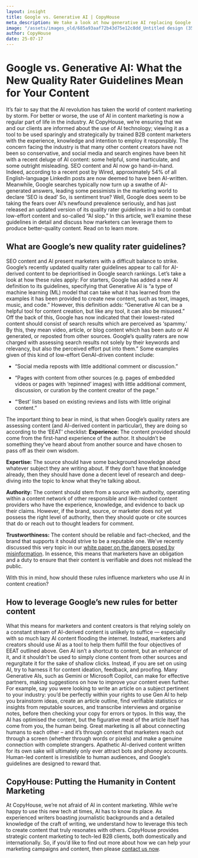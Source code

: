 ```yaml
---
layout: insight
title: Google vs. Generative AI | CopyHouse
meta_description: We take a look at how generative AI replacing Google searches affects SEO-driven content marketing, as well as Google’s new quality rating guidelines. 
image: "/assets/images_old/685a93aaf72b43d75e12c8dd_Untitled design (35).png"
author: CopyHouse
date: 25-07-17
---
```


# Google vs. Generative AI: What the New Quality Rater Guidelines Mean for Your Content

It’s fair to say that the AI revolution has taken the world of content marketing by storm. For better or worse, the use of AI in content marketing is now a regular part of life in the industry. 
At CopyHouse, we’re ensuring that we and our clients are informed about the use of AI technology; viewing it as a tool to be used sparingly and strategically by trained B2B content marketers with the experience, knowledge and intention to employ it responsibly. 
The concern facing the industry is that many other content creators have not been so conservative, and social media and search engines have been hit with a recent deluge of AI content: some helpful, some inarticulate, and some outright misleading. SEO content and AI now go hand-in-hand. Indeed, according to a recent post by Wired, approximately 54% of all English-language LinkedIn posts are now deemed to have been AI-written. Meanwhile, Google searches typically now turn up a swathe of AI-generated answers, leading some pessimists in the marketing world to declare ‘SEO is dead’
So, is sentiment true? Well, Google does seem to be taking the fears over AI’s newfound prevalence seriously, and has just released an updated version of its quality rater guidelines in a bid to combat low-effort content and so-called “AI slop.” In this article, we’ll examine these guidelines in detail and discuss how marketers can leverage them to produce better-quality content. Read on to learn more.

## What are Google’s new quality rater guidelines?
SEO content and AI present marketers with a difficult balance to strike. Google’s recently updated quality rater guidelines appear to call for AI-derived content to be deprioritised in Google search rankings. Let’s take a look at how these rules apply:
For starters, Google has added a new AI definition to its guidelines, specifying that Generative AI is “a type of machine learning (ML) model that can take what it has learned from the examples it has been provided to create new content, such as text, images, music, and code.” However, this definition adds: “Generative AI can be a helpful tool for content creation, but like any tool, it can also be misused.”
Off the back of this, Google has now indicated that their lowest-rated content should consist of search results which are perceived as ‘spammy.’ By this, they mean video, article, or blog content which has been auto or AI generated, or reposted from other sources. Google’s quality raters are now charged with assessing search results not solely by their keywords and relevancy, but also the perceived effort put into them.” Some examples given of this kind of low-effort GenAI-driven content include:

- “Social media reposts with little additional comment or discussion.”

- “Pages with content from other sources (e.g. pages of embedded videos or pages with ‘repinned’ images) with little additional comment, discussion, or curation by the content creator of the page.”

- “‘Best’ lists based on existing reviews and lists with little original content.”

The important thing to bear in mind, is that when Google’s quality raters are assessing content (and AI-derived content in particular), they are doing so according to the ‘EEAT’ checklist:
**Experience:** The content provided should come from the first-hand experience of the author. It shouldn’t be something they’ve heard about from another source and have chosen to pass off as their own wisdom.

**Expertise:** The source should have some background knowledge about whatever subject they are writing about. If they don’t have that knowledge already, then they should have done a decent level of research and deep-diving into the topic to know what they’re talking about.

**Authority:** The content should stem from a source with authority, operating within a content network of other responsible and like-minded content providers who have the experience, knowledge, and evidence to back up their claims. However, if the brand, source, or marketer does not yet possess the right level of authority, then they should quote or cite sources that do or reach out to thought leaders for comment. 

**Trustworthiness:** The content should be reliable and fact-checked, and the brand that supports it should strive to be a reputable one. We’ve recently discussed this very topic in our [white paper on the dangers posed by misinformation](https://www.linkedin.com/smart-links/AQFGz-0PWbCzbA). In essence, this means that marketers have an obligation and a duty to ensure that their content is verifiable and does not mislead the public.

With this in mind, how should these rules influence marketers who use AI in content creation?

## How to leverage Google’s new rules for better content

What this means for marketers and content creators is that relying solely on a constant stream of AI-derived content is unlikely to suffice — especially with so much lazy AI content flooding the internet. 
Instead, marketers and creators should use AI as a tool to help them fulfill the four objectives of EEAT outlined above. Gen AI isn’t a shortcut to content, but an enhancer of it, and it shouldn’t be used to simply clone content from other sources and regurgitate it for the sake of shallow clicks. 
Instead, if you are set on using AI, try to harness it for content ideation, feedback, and proofing. Many Generative AIs, such as Gemini or Microsoft Copilot, can make for effective partners, making suggestions on how to improve your content even further. 
For example, say you were looking to write an article on a subject pertinent to your industry: you’d be perfectly within your rights to use Gen AI to help you brainstorm ideas, create an article outline, find verifiable statistics or insights from reputable sources, and transcribe interviews and organise notes, before then checking your copy for errors or typos. 
In this way, the AI has optimised the content, but the figurative meat of the article itself has come from you, the human being. Great marketing is all about connecting humans to each other – and it’s through content that marketers reach out through a screen (whether through words or pixels) and make a genuine connection with complete strangers. 
Apathetic AI-derived content written for its own sake will ultimately only ever attract bots and phoney accounts. Human-led content is irresistible to human audiences, and Google’s guidelines are designed to reward that.

## CopyHouse: Putting the Humanity in Content Marketing

At CopyHouse, we’re not afraid of AI in content marketing. While we’re happy to use this new tech at times, AI has to know its place. As experienced writers boasting journalistic backgrounds and a detailed knowledge of the craft of writing, we understand how to leverage this tech to create content that truly resonates with others.
CopyHouse provides strategic content marketing to tech-led B2B clients, both domestically and internationally. So, if you’d like to find out more about how we can help your marketing campaigns and content, then please [contact us now](https://www.copyhouse.io/contact).
